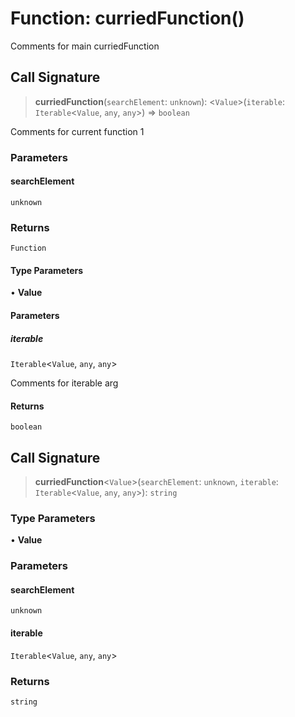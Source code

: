 # Function: curriedFunction()

Comments for main curriedFunction

## Call Signature

> **curriedFunction**(`searchElement`: `unknown`): \<`Value`\>(`iterable`: `Iterable`\<`Value`, `any`, `any`\>) => `boolean`

Comments for current function 1

### Parameters

#### searchElement

`unknown`

### Returns

`Function`

#### Type Parameters

• **Value**

#### Parameters

##### iterable

`Iterable`\<`Value`, `any`, `any`\>

Comments for iterable arg

#### Returns

`boolean`

## Call Signature

> **curriedFunction**\<`Value`\>(`searchElement`: `unknown`, `iterable`: `Iterable`\<`Value`, `any`, `any`\>): `string`

### Type Parameters

• **Value**

### Parameters

#### searchElement

`unknown`

#### iterable

`Iterable`\<`Value`, `any`, `any`\>

### Returns

`string`
